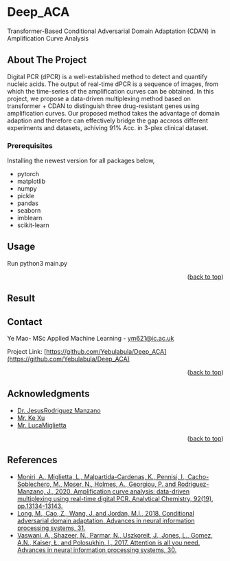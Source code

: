 # Deep_ACA
Transformer-Based Conditional Adversarial Domain Adaptation (CDAN) in Amplification Curve Analysis




<!-- ABOUT THE PROJECT -->
## About The Project
Digital PCR (dPCR) is a well-established method to detect and quantify nucleic acids. The output of real-time dPCR is a sequence of images, from which the time-series of the amplification curves can be obtained. In this project, we propose a data-driven multiplexing method based on transformer + CDAN to distinguish three drug-resistant genes using amplification curves. Our proposed method takes the advantage of domain adaption and therefore can effectively bridge the gap accross different experiments and datasets, achiving 91% Acc. in 3-plex clinical dataset.



<!-- GETTING STARTED -->
### Prerequisites
Installing the newest version for all packages below,
- pytorch
- matplotlib
- numpy
- pickle
- pandas
- seaborn
- imblearn
- scikit-learn

<!-- USAGE EXAMPLES -->
## Usage
Run python3 main.py <p align="right">(<a href="#top">back to top</a>)</p>

## Result

<!-- CONTACT -->
## Contact

Ye Mao- MSc Applied Machine Learning - ym621@ic.ac.uk

Project Link: [https://github.com/Yebulabula/Deep_ACA](https://github.com/Yebulabula/Deep_ACA)

<p align="right">(<a href="#top">back to top</a>)</p>



<!-- ACKNOWLEDGMENTS -->
## Acknowledgments

* [Dr. JesusRodriguez Manzano](https://www.imperial.ac.uk/people/j.rodriguez-manzano)
* [Mr. Ke Xu]()
* [Mr. LucaMiglietta](https://www.imperial.ac.uk/people/l.miglietta)


<p align="right">(<a href="#top">back to top</a>)</p>

## References
- [Moniri, A., Miglietta, L., Malpartida-Cardenas, K., Pennisi, I., Cacho-Soblechero, M., Moser, N., Holmes, A., Georgiou, P. and Rodriguez-Manzano, J., 2020. Amplification curve analysis: data-driven multiplexing using real-time digital PCR. Analytical Chemistry, 92(19), pp.13134-13143.](https://pubs.acs.org/doi/full/10.1021/acs.analchem.0c02253)
- [Long, M., Cao, Z., Wang, J. and Jordan, M.I., 2018. Conditional adversarial domain adaptation. Advances in neural information processing systems, 31.](https://proceedings.neurips.cc/paper/2018/hash/ab88b15733f543179858600245108dd8-Abstract.html)
- [Vaswani, A., Shazeer, N., Parmar, N., Uszkoreit, J., Jones, L., Gomez, A.N., Kaiser, Ł. and Polosukhin, I., 2017. Attention is all you need. Advances in neural information processing systems, 30.](https://proceedings.neurips.cc/paper/2017/hash/3f5ee243547dee91fbd053c1c4a845aa-Abstract.html)

